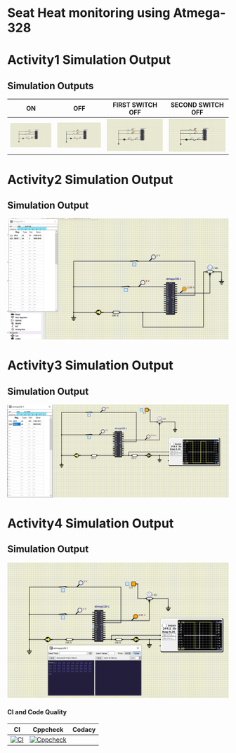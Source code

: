 # Seat Heat monitoring using Atmega-328

# Activity1 Simulation Output

## Simulation Outputs
|ON|OFF|FIRST SWITCH OFF|SECOND SWITCH OFF
|---------|---------|---------|---------
|![ON](https://github.com/259141AnushaD/Embedded_c_Activities/blob/main/simulation/activity/activity1_LED_ON.png)|![OFF](https://github.com/259141AnushaD/Embedded_c_Activities/blob/main/simulation/activity/activity1_LED_OFF1.png)|![FIRSTOFF](https://github.com/259141AnushaD/Embedded_c_Activities/blob/main/simulation/activity/activity1_LED_OFF2.png)|![SECONDOFF](https://github.com/259141AnushaD/Embedded_c_Activities/blob/main/simulation/activity/activity1_LED_OFF3.png)

# Activity2 Simulation Output

## Simulation Output
![Activity2Output](https://github.com/259141AnushaD/Embedded_c_Activities/blob/main/simulation/Actvity2_Output.png)

# Activity3 Simulation Output

## Simulation Output
![Activity3Output](https://github.com/259141AnushaD/Embedded_c_Activities/blob/main/simulation/Activity3%20output.png)

# Activity4 Simulation Output

## Simulation Output
![Activity4Output](https://github.com/259141AnushaD/Embedded_c_Activities/blob/main/simulation/Activity4%20output.png)

#### CI and Code Quality

|CI|Cppcheck|Codacy|
|:--:|:--:|:--:|
|[![CI](https://github.com/259141AnushaD/Embedded_c_Activities/actions/workflows/blank.yml/badge.svg)](https://github.com/259141AnushaD/Embedded_c_Activities/actions/workflows/blank.yml)|[![Cppcheck](https://github.com/259141AnushaD/Embedded_c_Activities/actions/workflows/CodeQuality.yml/badge.svg)](https://github.com/259141AnushaD/Embedded_c_Activities/actions/workflows/CodeQuality.yml)|

